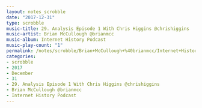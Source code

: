 ```yaml
---
layout: notes_scrobble
date: "2017-12-31"
type: scrobble
music-title: 29. Analysis Episode 1 With Chris Higgins @chrishiggins
music-artist: Brian McCullough @brianmcc
music-album: Internet History Podcast
music-play-count: "1"
permalink: /notes/scrobble/Brian+McCullough+%40brianmcc/Internet+History+Podcast/800bd9f832024f36ecf3173b7f86d0a8d9a9ef48.html
categories:
- scrobble
- 2017
- December
- 31
- 29. Analysis Episode 1 With Chris Higgins @chrishiggins
- Brian McCullough @brianmcc
- Internet History Podcast
---
```

